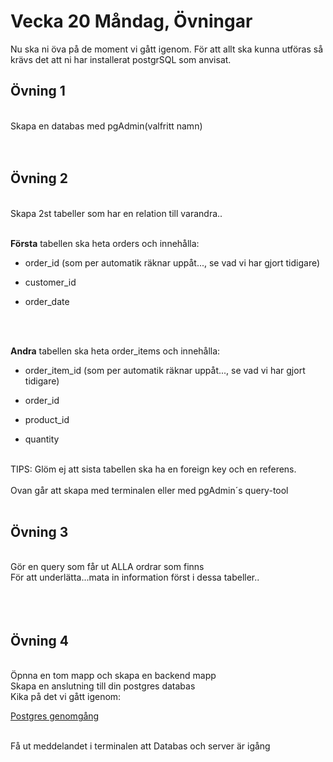 # Vecka 20 Måndag, Övningar

Nu ska ni öva på de moment vi gått igenom.
För att allt ska kunna utföras så krävs det att ni har installerat postgrSQL som anvisat.


## Övning 1
<br>
Skapa en databas med pgAdmin(valfritt namn)<br>
<br>
<br>

## Övning 2
<br>
Skapa 2st tabeller som har en relation till varandra..<br>
<br>

**Första** tabellen ska heta orders och innehålla:<br>
- order_id (som per automatik räknar uppåt..., se vad vi har gjort tidigare)<br>

- customer_id<br>

- order_date<br>
<br>
<br>

**Andra** tabellen ska heta order_items och innehålla:<br>
- order_item_id (som per automatik räknar uppåt..., se vad vi har gjort tidigare)<br>

- order_id<br>

- product_id<br>

- quantity<br>
<br>
TIPS: Glöm ej att sista tabellen ska ha en foreign key och en referens.
<br>
<br>
Ovan går att skapa med terminalen eller med pgAdmin´s query-tool
<br>
<br>

## Övning 3
<br>
Gör en query som får ut ALLA ordrar som finns<br>
För att underlätta...mata in information först i dessa tabeller..<br>
<br>
<br>
<br>

## Övning 4
<br>
Öpnna en tom mapp och skapa en backend mapp<br>
Skapa en anslutning till din postgres databas<br>
Kika på det vi gått igenom:

[Postgres genomgång](./W20-Postgres.md)<br>

<br>
Få ut meddelandet i terminalen att Databas och server är igång
<br>
<br>

